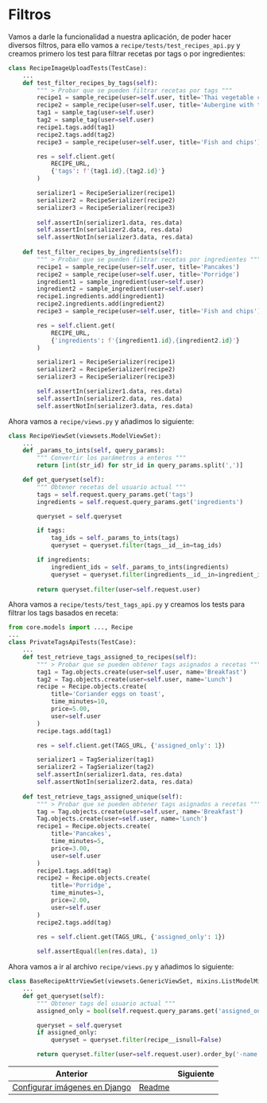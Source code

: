 # Filtros

Vamos a darle la funcionalidad a nuestra aplicación, de poder hacer diversos filtros, para ello vamos a `recipe/tests/test_recipes_api.py` y creamos primero los test para filtrar recetas por tags o por ingredientes:

```py
class RecipeImageUploadTests(TestCase):
    ...
    def test_filter_recipes_by_tags(self):
        """ > Probar que se pueden filtrar recetas por tags """
        recipe1 = sample_recipe(user=self.user, title='Thai vegetable curry')
        recipe2 = sample_recipe(user=self.user, title='Aubergine with tahini')
        tag1 = sample_tag(user=self.user)
        tag2 = sample_tag(user=self.user)
        recipe1.tags.add(tag1)
        recipe2.tags.add(tag2)
        recipe3 = sample_recipe(user=self.user, title='Fish and chips')

        res = self.client.get(
            RECIPE_URL,
            {'tags': f'{tag1.id},{tag2.id}'}
        )

        serializer1 = RecipeSerializer(recipe1)
        serializer2 = RecipeSerializer(recipe2)
        serializer3 = RecipeSerializer(recipe3)
        
        self.assertIn(serializer1.data, res.data)
        self.assertIn(serializer2.data, res.data)
        self.assertNotIn(serializer3.data, res.data)
    
    def test_filter_recipes_by_ingredients(self):
        """ > Probar que se pueden filtrar recetas por ingredientes """
        recipe1 = sample_recipe(user=self.user, title='Pancakes')
        recipe2 = sample_recipe(user=self.user, title='Porridge')
        ingredient1 = sample_ingredient(user=self.user)
        ingredient2 = sample_ingredient(user=self.user)
        recipe1.ingredients.add(ingredient1)
        recipe2.ingredients.add(ingredient2)
        recipe3 = sample_recipe(user=self.user, title='Fish and chips')

        res = self.client.get(
            RECIPE_URL,
            {'ingredients': f'{ingredient1.id},{ingredient2.id}'}
        )

        serializer1 = RecipeSerializer(recipe1)
        serializer2 = RecipeSerializer(recipe2)
        serializer3 = RecipeSerializer(recipe3)

        self.assertIn(serializer1.data, res.data)
        self.assertIn(serializer2.data, res.data)
        self.assertNotIn(serializer3.data, res.data)
```

Ahora vamos a `recipe/views.py` y añadimos lo siguiente:

```py
class RecipeViewSet(viewsets.ModelViewSet):
    ...
    def _params_to_ints(self, query_params):
        """ Convertir los parámetros a enteros """
        return [int(str_id) for str_id in query_params.split(',')]

    def get_queryset(self):
        """ Obtener recetas del usuario actual """
        tags = self.request.query_params.get('tags')
        ingredients = self.request.query_params.get('ingredients')

        queryset = self.queryset

        if tags:
            tag_ids = self._params_to_ints(tags)
            queryset = queryset.filter(tags__id__in=tag_ids)

        if ingredients:
            ingredient_ids = self._params_to_ints(ingredients)
            queryset = queryset.filter(ingredients__id__in=ingredient_ids)
        
        return queryset.filter(user=self.request.user)
```

Ahora vamos a `recipe/tests/test_tags_api.py` y creamos los tests para filtrar los tags basados en receta:

```py
from core.models import ..., Recipe
...
class PrivateTagsApiTests(TestCase):
    ...
    def test_retrieve_tags_assigned_to_recipes(self):
        """ > Probar que se pueden obtener tags asignados a recetas """
        tag1 = Tag.objects.create(user=self.user, name='Breakfast')
        tag2 = Tag.objects.create(user=self.user, name='Lunch')
        recipe = Recipe.objects.create(
            title='Coriander eggs on toast',
            time_minutes=10,
            price=5.00,
            user=self.user
        )
        recipe.tags.add(tag1)

        res = self.client.get(TAGS_URL, {'assigned_only': 1})

        serializer1 = TagSerializer(tag1)
        serializer2 = TagSerializer(tag2)
        self.assertIn(serializer1.data, res.data)
        self.assertNotIn(serializer2.data, res.data)
    
    def test_retrieve_tags_assigned_unique(self):
        """ > Probar que se pueden obtener tags asignados a recetas """
        tag = Tag.objects.create(user=self.user, name='Breakfast')
        Tag.objects.create(user=self.user, name='Lunch')
        recipe1 = Recipe.objects.create(
            title='Pancakes',
            time_minutes=5,
            price=3.00,
            user=self.user
        )
        recipe1.tags.add(tag)
        recipe2 = Recipe.objects.create(
            title='Porridge',
            time_minutes=3,
            price=2.00,
            user=self.user
        )
        recipe2.tags.add(tag)
        
        res = self.client.get(TAGS_URL, {'assigned_only': 1})

        self.assertEqual(len(res.data), 1)
```

Ahora vamos a ir al archivo `recipe/views.py` y añadimos lo siguiente:

```py
class BaseRecipeAttrViewSet(viewsets.GenericViewSet, mixins.ListModelMixin, mixins.CreateModelMixin):
    ...
    def get_queryset(self):
        """ Obtener tags del usuario actual """
        assigned_only = bool(self.request.query_params.get('assigned_only', 0))

        queryset = self.queryset
        if assigned_only:
            queryset = queryset.filter(recipe__isnull=False)

        return queryset.filter(user=self.request.user).order_by('-name').distinct()
```

| Anterior                                                          |                           | Siguiente |
| ----------------------------------------------------------------- | ------------------------- | --------- |
| [Configurar imágenes en Django](18_Configurar_Imagenes_Django.md) | [Readme](../../README.md) |           |
